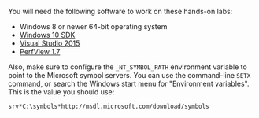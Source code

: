 You will need the following software to work on these hands-on labs:

* Windows 8 or newer 64-bit operating system
* [Windows 10 SDK](https://dev.windows.com/en-us/downloads/windows-10-sdk)
* [Visual Studio 2015](https://www.visualstudio.com/en-us/downloads/download-visual-studio-vs.aspx)
* [PerfView 1.7](http://www.microsoft.com/en-us/download/details.aspx?id=28567)

Also, make sure to configure the `_NT_SYMBOL_PATH` environment variable to point to the Microsoft symbol servers. You can use the command-line `SETX` command, or search the Windows start menu for "Environment variables". This is the value you should use:

```
srv*C:\symbols*http://msdl.microsoft.com/download/symbols
```
